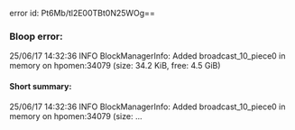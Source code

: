error id: Pt6Mb/tl2E00TBt0N25WOg==
### Bloop error:

25/06/17 14:32:36 INFO BlockManagerInfo: Added broadcast_10_piece0 in memory on hpomen:34079 (size: 34.2 KiB, free: 4.5 GiB)
#### Short summary: 

25/06/17 14:32:36 INFO BlockManagerInfo: Added broadcast_10_piece0 in memory on hpomen:34079 (size: ...
